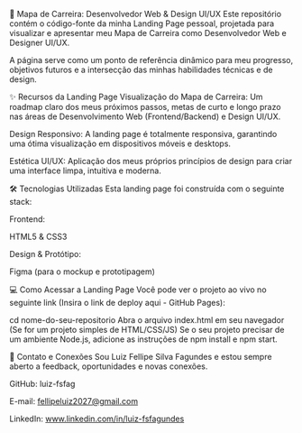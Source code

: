 🚀 Mapa de Carreira: Desenvolvedor Web & Design UI/UX
Este repositório contém o código-fonte da minha Landing Page pessoal, projetada para visualizar e apresentar meu Mapa de Carreira como Desenvolvedor Web e Designer UI/UX.

A página serve como um ponto de referência dinâmico para meu progresso, objetivos futuros e a intersecção das minhas habilidades técnicas e de design.

✨ Recursos da Landing Page
Visualização do Mapa de Carreira: Um roadmap claro dos meus próximos passos, metas de curto e longo prazo nas áreas de Desenvolvimento Web (Frontend/Backend) e Design UI/UX.

Design Responsivo: A landing page é totalmente responsiva, garantindo uma ótima visualização em dispositivos móveis e desktops.

Estética UI/UX: Aplicação dos meus próprios princípios de design para criar uma interface limpa, intuitiva e moderna.

🛠️ Tecnologias Utilizadas
Esta landing page foi construída com o seguinte stack:

Frontend:

HTML5 & CSS3

Design & Protótipo:

Figma (para o mockup e prototipagem)

💻 Como Acessar a Landing Page
Você pode ver o projeto ao vivo no seguinte link (Insira o link de deploy aqui - GitHub Pages):

cd nome-do-seu-repositorio
Abra o arquivo index.html em seu navegador (Se for um projeto simples de HTML/CSS/JS)
Se o seu projeto precisar de um ambiente Node.js, adicione as instruções de npm install e npm start.

🙋 Contato e Conexões
Sou Luiz Fellipe Silva Fagundes e estou sempre aberto a feedback, oportunidades e novas conexões.

GitHub: luiz-fsfag

E-mail: fellipeluiz2027@gmail.com

LinkedIn: www.linkedin.com/in/luiz-fsfagundes
